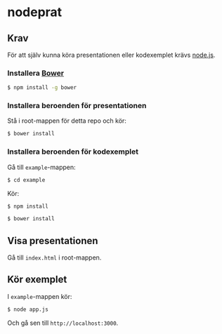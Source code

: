 nodeprat
========

## Krav

För att själv kunna köra presentationen eller kodexemplet krävs [node.js](http://nodejs.org).

### Installera [Bower](http://bower.io/)

```bash
$ npm install -g bower
```

### Installera beroenden för presentationen

Stå i root-mappen för detta repo och kör:

```bash
$ bower install
```

### Installera beroenden för kodexemplet

Gå till `example`-mappen:

```bash
$ cd example
```

Kör:

```bash
$ npm install

$ bower install
```

## Visa presentationen

Gå till `index.html` i root-mappen.

## Kör exemplet

I `example`-mappen kör:

```bash
$ node app.js
```

Och gå sen till `http://localhost:3000`.
